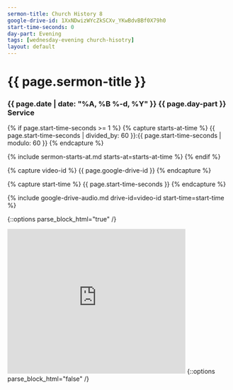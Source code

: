 ```yaml
---
sermon-title: Church History 8
google-drive-id: 1XxNDwizWYcZkSCXv_YKwBdvBBf0X79h0
start-time-seconds: 0
day-part: Evening
tags: [wednesday-evening church-hisotry]
layout: default
---
```


# {{ page.sermon-title }}

### {{ page.date | date: "%A, %B %-d, %Y" }} {{ page.day-part }} Service

{% if page.start-time-seconds >= 1 %}
{% capture starts-at-time %}
{{ page.start-time-seconds | divided_by: 60 }}:{{ page.start-time-seconds | modulo: 60 }}
{% endcapture %}

{% include sermon-starts-at.md starts-at=starts-at-time %}
{% endif %}

{% capture video-id %}
{{ page.google-drive-id }}
{% endcapture %}

{% capture start-time %}
{{ page.start-time-seconds }}
{% endcapture %}

{% include google-drive-audio.md drive-id=video-id start-time=start-time %}

{::options parse_block_html="true" /}
<iframe src="https://onedrive.live.com/embed?cid=19DF4E5D38A1B8EB&resid=19DF4E5D38A1B8EB%2149222&authkey=AHVmbKYcxJhY5ak&em=2" width="402" height="327" frameborder="0" scrolling="no"></iframe>
{::options parse_block_html="false" /}
